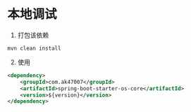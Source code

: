 # 本地调试
1. 打包该依赖
```
mvn clean install
```

2. 使用
```xml
<dependency>
    <groupId>com.ak47007</groupId>
    <artifactId>spring-boot-starter-os-core</artifactId>
    <version>${version}</version>
</dependency>
```